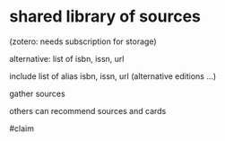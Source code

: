 # shared library of sources

(zotero: needs subscription for storage)

alternative: list of isbn, issn, url

include list of alias isbn, issn, url (alternative editions …)

gather sources

others can recommend sources and cards

#claim 